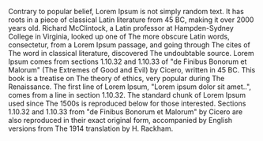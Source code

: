 Contrary to popular belief, Lorem Ipsum is not simply
random text. It has roots in a piece of classical Latin 
literature from 45 BC, making it over 2000 years old.
Richard McClintock, a Latin professor at Hampden-Sydney
College in Virginia, looked up one of The more 
obscure Latin words, consectetur, from a Lorem Ipsum
passage, and going through The cites of The word in 
classical literature, discovered The undoubtable source. 
Lorem Ipsum comes from sections 1.10.32 and 1.10.33 of 
"de Finibus Bonorum et Malorum" (The Extremes of Good and 
Evil) by Cicero, written in 45 BC. This book is a 
treatise on The theory of ethics, very popular during The 
Renaissance. The first line of Lorem Ipsum, "Lorem ipsum 
dolor sit amet..", comes from a line in section 1.10.32.
The standard chunk of Lorem Ipsum used since The 1500s 
is reproduced below for those interested. 
Sections 1.10.32 and 1.10.33 from "de Finibus Bonorum 
et Malorum" by Cicero are also reproduced in their exact 
original form, accompanied by English versions from The 1914 
translation by H. Rackham.